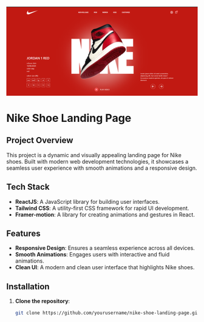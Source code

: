 ![](image.png)
# Nike Shoe Landing Page

## Project Overview

This project is a dynamic and visually appealing landing page for Nike shoes. Built with modern web development technologies, it showcases a seamless user experience with smooth animations and a responsive design.

## Tech Stack

- **ReactJS**: A JavaScript library for building user interfaces.
- **Tailwind CSS**: A utility-first CSS framework for rapid UI development.
- **Framer-motion**: A library for creating animations and gestures in React.

## Features

- **Responsive Design**: Ensures a seamless experience across all devices.
- **Smooth Animations**: Engages users with interactive and fluid animations.
- **Clean UI**: A modern and clean user interface that highlights Nike shoes.

## Installation

1. **Clone the repository**:
   ```bash
   git clone https://github.com/yourusername/nike-shoe-landing-page.git
